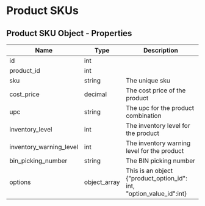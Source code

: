 # Product SKUs

## Product SKU Object - Properties

| Name | Type | Description |
| --- | --- | --- |
| id | int | |
| product_id | int | |
| sku | string | The unique sku |
| cost_price | decimal | The cost price of the product |
| upc | string | The upc for the product combination |
| inventory_level | int | The inventory level for the product |
| inventory_warning_level | int | The inventory warning level for the product |
| bin_picking_number | string | The BIN picking number |
| options | object_array | This is an object {"product_option_id": int, "option_value_id":int} |
